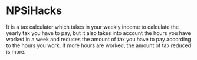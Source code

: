 # NPSiHacks
It is a tax calculator which takes in your weekly income to calculate the yearly tax you have to pay, but it also takes into account the hours you have worked in a week
and reduces the amount of tax you have to pay according to the hours you work. If more hours are worked, the amount of tax reduced is more.
